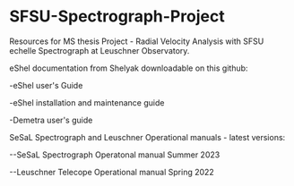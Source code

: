 # SFSU-Spectrograph-Project
Resources for MS thesis Project - Radial Velocity Analysis with SFSU echelle Spectrograph at Leuschner Observatory.

eShel documentation from Shelyak downloadable on this github:

-eShel user's Guide

-eShel installation and maintenance guide

-Demetra user's guide

SeSaL Spectrograph and Leuschner Operational manuals - latest versions:

--SeSaL Spectrograph Operatonal manual Summer 2023

--Leuschner Telecope Operational manual Spring 2022
